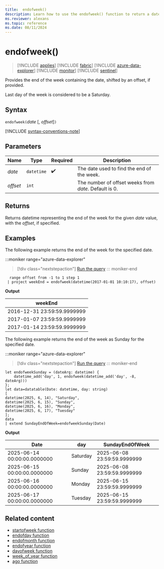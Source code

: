 ```yaml
---
title:  endofweek()
description: Learn how to use the endofweek() function to return a datetime representing the end of the week for the given date value.
ms.reviewer: alexans
ms.topic: reference
ms.date: 08/11/2024
---
```

# endofweek()

> [!INCLUDE [applies](../includes/applies-to-version/applies.md)] [!INCLUDE [fabric](../includes/applies-to-version/fabric.md)] [!INCLUDE [azure-data-explorer](../includes/applies-to-version/azure-data-explorer.md)] [!INCLUDE [monitor](../includes/applies-to-version/monitor.md)] [!INCLUDE [sentinel](../includes/applies-to-version/sentinel.md)]

Provides the end of the week containing the date, shifted by an offset, if provided.

Last day of the week is considered to be a Saturday.

## Syntax

`endofweek(`*date* [, *offset*]`)`

[!INCLUDE [syntax-conventions-note](../includes/syntax-conventions-note.md)]

## Parameters

| Name | Type | Required | Description |
|--|--|--|--|
| *date* | `datetime` |  :heavy_check_mark:| The date used to find the end of the week. |
| *offset* | `int` | | The number of offset weeks from *date*. Default is 0. |

## Returns

Returns datetime representing the end of the week for the given *date* value, with the *offset*, if specified.

## Examples

The following example returns the end of the week for the specified date.

:::moniker range="azure-data-explorer"
> [!div class="nextstepaction"]
> <a href="https://dataexplorer.azure.com/clusters/help/databases/Samples?query=H4sIAAAAAAAAAy3MMQqAMBBE0d5TTKmgkLURBEsPImYiKmYlLth4eA0Ir/nNT1NcCA3hoiEkPdAITCG4jCekwIMz6cbZcJP7GD0GMHoNOUs/GW09WLZOusbJB+L6rKvqf1y9enVBc2YAAAA=" target="_blank">Run the query</a>
::: moniker-end

```kusto
  range offset from -1 to 1 step 1
 | project weekEnd = endofweek(datetime(2017-01-01 10:10:17), offset)  
```

**Output**

|weekEnd|
|---|
|2016-12-31 23:59:59.9999999|
|2017-01-07 23:59:59.9999999|
|2017-01-14 23:59:59.9999999|

The following example returns the end of the week as Sunday for the specified date.

:::moniker range="azure-data-explorer"
> [!div class="nextstepaction"]
> <a href="https://dataexplorer.azure.com/clusters/help/databases/Samples?query=H4sIAAAAAAAAA3XQzwuCMBQH8Pv%2BikcXN1hQ0i8UD0Edo4NBh4hY7CmSKeikpPrfe7NECNth7Mdn7%2FFdigYw03l0Q7yEVaZVDQFwrQwui9gDuzDJFQU8GNBo9yelNXdIOxLGsivB%2B8BwIeFbUQjBXj5LqS2dqMBORp1T5CsCXT%2F7oPagNEWSxYIdWHvB3ZE7lTCjthMhYRAqUxVkB7KPTBvSxOoHMws2%2BX8wt2BXYWkFO%2FrWKGBPwLuh1PApvs70NtpT%2FuDnM5tY4g0tAMSOZgEAAA%3D%3D" target="_blank">Run the query</a>
::: moniker-end

```kusto
let endofweekSunday = (dateArg: datetime) {
    datetime_add('day', 1, endofweek(datetime_add('day', -8, dateArg)))
};
let data=datatable(Date: datetime, day: string)
[
datetime(2025, 6, 14), "Saturday",
datetime(2025, 6, 15), "Sunday",
datetime(2025, 6, 16), "Monday",
datetime(2025, 6, 17), "Tuesday"
];
data 
| extend SundayEndOfWeek=endofweekSunday(Date)
```

**Output**

|Date|day|SundayEndOfWeek|
|---|---|---|
|2025-06-14 00:00:00.0000000|Saturday|2025-06-08 23:59:59.9999999|
|2025-06-15 00:00:00.0000000|Sunday|2025-06-08 23:59:59.9999999|
|2025-06-16 00:00:00.0000000|Monday|2025-06-15 23:59:59.9999999|
|2025-06-17 00:00:00.0000000|Tuesday|2025-06-15 23:59:59.9999999|

## Related content

* [startofweek function](./startofweek-function.md)
* [endofday function](./endofday-function.md)
* [endofmonth function](./endofmonth-function.md)
* [endofyear function](./endofyear-function.md)
* [dayofweek function](./day-of-week-function.md)
* [week_of_year function](./week-of-year-function.md)
* [ago function](./ago-function.md)